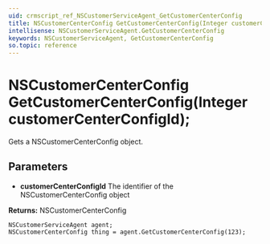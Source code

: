 ```yaml
---
uid: crmscript_ref_NSCustomerServiceAgent_GetCustomerCenterConfig
title: NSCustomerCenterConfig GetCustomerCenterConfig(Integer customerCenterConfigId);
intellisense: NSCustomerServiceAgent.GetCustomerCenterConfig
keywords: NSCustomerServiceAgent, GetCustomerCenterConfig
so.topic: reference
---
```


# NSCustomerCenterConfig GetCustomerCenterConfig(Integer customerCenterConfigId);

Gets a NSCustomerCenterConfig object.

## Parameters

* **customerCenterConfigId** The identifier of the NSCustomerCenterConfig object

**Returns:** NSCustomerCenterConfig

```crmscript
NSCustomerServiceAgent agent;
NSCustomerCenterConfig thing = agent.GetCustomerCenterConfig(123);
```

